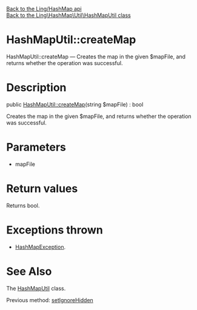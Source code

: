 [Back to the Ling/HashMap api](https://github.com/lingtalfi/HashMap/blob/master/doc/api/Ling/HashMap.md)<br>
[Back to the Ling\HashMap\Util\HashMapUtil class](https://github.com/lingtalfi/HashMap/blob/master/doc/api/Ling/HashMap/Util/HashMapUtil.md)


HashMapUtil::createMap
================



HashMapUtil::createMap — Creates the map in the given $mapFile, and returns whether the operation was successful.




Description
================


public [HashMapUtil::createMap](https://github.com/lingtalfi/HashMap/blob/master/doc/api/Ling/HashMap/Util/HashMapUtil/createMap.md)(string $mapFile) : bool




Creates the map in the given $mapFile, and returns whether the operation was successful.




Parameters
================


- mapFile

    


Return values
================

Returns bool.


Exceptions thrown
================

- [HashMapException](https://github.com/lingtalfi/HashMap/blob/master/doc/api/Ling/HashMap/Exception/HashMapException.md).&nbsp;







See Also
================

The [HashMapUtil](https://github.com/lingtalfi/HashMap/blob/master/doc/api/Ling/HashMap/Util/HashMapUtil.md) class.

Previous method: [setIgnoreHidden](https://github.com/lingtalfi/HashMap/blob/master/doc/api/Ling/HashMap/Util/HashMapUtil/setIgnoreHidden.md)<br>

